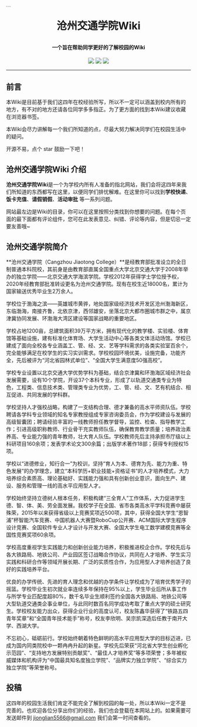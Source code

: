 <img src="https://img.animemangafan.cn/i/2023/03/31/6426bb4e6060c.png#pic_center =150x150" alt="沧州交通学院校徽" style="zoom:10%;" />

<h1 align="center" style="margin: 30px 0 30px; font-weight: bold;">沧州交通学院Wiki</h1>

<h4 align="center">一个旨在帮助同学更好的了解校园的Wiki</h4>

<p align="center" class="badge-box">
    <a href="https://github.com/YTSakura233/docsify/stargazers"><img src="https://img.shields.io/github/stars/YTSakura233/docsify?style=flat-square&amp;logo=GitHub"></a>
    <a href="https://github.com/YTSakura233/docsify/network/members"><img src="https://img.shields.io/github/forks/YTSakura233/docsify?style=flat-square&amp;logo=GitHub"></a>
    <a href="https://github.com/YTSakura233/docsify/watchers"><img src="https://img.shields.io/github/watchers/YTSakura233/docsify?style=flat-square&amp;logo=GitHub"></a>
</p>

------

## 前言

本Wiki是目前基于我们这四年在校经验所写，所以不一定可以涵盖到校内所有的地方，有不对的地方还请各位同学多多指正。为了更方面的找到本Wiki建议收藏在浏览器书签。

本Wiki会尽力讲解每一个我们所知道的点，尽最大努力解决同学们在校园生活中的疑问。

开源不易，点个 star 鼓励一下吧！

## 沧州交通学院Wiki 介绍

**沧州交通学院Wiki**是一个为学校内所有人准备的指北网站，我们会将这四年来我们所知道的东西都写在这里，以便同学们排忧解难。在这里你可以找到**学校快递**、**饭卡充值**、**请假销假**、**活动审批** 等一系列问题。

网站最左边是Wiki的目录，你可以在这里按照分类找到你想要的问题。在每个页面的最下面都有评论组件，您可在此发表意见、纠错、评论等内容，但是切忌一定要友善哦~

## 沧州交通学院简介

**沧州交通学院（Cangzhou Jiaotong College）**是经教育部批准设立的全日制普通本科院校，其前身是由教育部直属全国重点大学北京交通大学于2008年举办的独立学院——北京交通大学海滨学院。学校2012年获得学士学位授予权，2020年经教育部批准转设更名为沧州交通学院。现有在校生近18000名，累计为国家输送优秀毕业生2万余人。  

学校位于渤海之滨——英雄城市黄骅，地处国家级经济技术开发区沧州渤海新区，东临渤海，南接齐鲁，北依京津，西邻雄安，坐落北京大都市圈城市群之中，属京津冀协同发展、环渤海大湾区建设等国家战略的重要地区。

学校占地1200亩，总建筑面积39万平方米，拥有现代化的教学楼、实验楼、体育馆等基础设施，建有标准化体育场、大学生活动中心等各类文体活动场馆。学校已建成了面向全校各专业涵盖工、管、经、文、艺等学科需求的各类实验室百余个，完全能够满足在校学生的实习实训需求。学校校园环境优美，设施完备，功能齐全，先后被评为“河北省园林式单位”、“全国大学生满意度50强高校”。

学校专业设置以北京交通大学优势学科为基础，结合京津冀和环渤海区域经济社会发展需要，设有10个学院，开设37个本科专业，形成了以轨道交通类专业为特色，工程类、信息技术类、管理类专业为优势，工、管、经、文、艺有机结合、相互促进、共同发展的学科群。

学校坚持人才强校战略，构建了一支结构合理、德才兼备的高水平师资队伍。学校聘请各学科专业领域的知名专家教授组成专家咨询委员会，作为学校建设与发展的高级智囊团；聘请经验丰富的一线教师担任教学督导，监控、检查、指导教学工作；引进高级职称教师、行业骨干充实教师队伍，确保教育教学质量；培养政治素养高、专业能力强的青年教师，壮大育人队伍。学校教师先后主持承担市厅级以上科研项目160余项；发表学术论文300余篇；出版学术著作18部；获得专利授权15项。

学校以“进德修业，知行合一”为校训，坚持“育人为本、德育为先、能力为重、特色发展”的办学理念，建立“本科学历+职业技能+资格证书”的人才培养模式，大力培养综合素质高、理论基础好、实践能力强和具有创新创业意识，面向生产、建设、服务和管理一线的高水平应用型人才。

学校始终坚持立德树人根本任务，积极构建“三全育人”工作体系，大力促进学生德、智、体、美、劳全面发展。我校学子在全国、省市各类高水平学科竞赛中屡获殊荣，2015年以来获得省级以上竞赛奖项近500项，其中，获得全国大学生“恩智浦”杯智能汽车竞赛、中国机器人大赛暨RoboCup公开赛、ACM国际大学生程序设计竞赛、全国软件专业人才设计与开发大赛、全国大学生电工数学建模竞赛等全国性竞赛奖项60余项。

学校高度重视学生实践能力和创新创业能力培养，积极推进校企合作。学校先后与各大铁路局、地铁公司、产业园区签订战略合作协议，共同在人才培养、学生实习实践和科研合作等领域开展长期、广泛的实质性合作，为应用型人才培养创造了良好的实践培养平台。

优良的办学传统、先进的育人理念和优越的办学条件让学校成为了培育优秀学子的摇篮。学校毕业生初次就业率连续多年保持在95%以上，学生毕业后所从事工作与所学专业匹配度超80%，数千名毕业生顺利签约全国各大铁路局、地铁公司等大型轨道交通类企事业单位，与此同时数百名同学成功考取了重点大学的硕士研究生。学校校友能力出众，获得企业行业的高度认可，校友陈鑫华获得了“铁路五四青年奖章”和“全国青年技术能手”称号，校友李欣明、吴宗凯深造后任教于南开大学、西湖大学。

不忘初心，砥砺前行。学校始终朝着特色鲜明的高水平应用型大学的目标迈进，已成为国内同类院校中一颗冉冉升起的新星。学校先后荣获“河北省大学生创业孵化示范园”、“支持地方发展特别贡献奖”、“最佳人才培养奖”等多项荣誉；多年被权威媒体和机构评为“中国最具知名度独立学院”、“品牌实力独立学院”、“综合实力独立学院”等荣誉称号。 

## 投稿

这四年的校园生活我们肯定不能完全了解到校园的每一处，所以本Wiki一定不是完善的。也欢迎各位分享出你们的经验，我们也会登载在本网站上的。如果需要可发送邮件到 jionglian5566@gmail.com 我们会第一时间查看的。